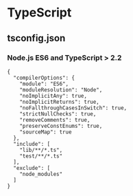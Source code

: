 # TypeScript

## tsconfig.json

### Node.js ES6 and TypeScript &gt; 2.2

```
{
  "compilerOptions": {
    "module": "ES6",
    "moduleResolution": "Node",
    "noImplicitAny": true,
    "noImplicitReturns": true,
    "noFallthroughCasesInSwitch": true,
    "strictNullChecks": true,
    "removeComments": true,
    "preserveConstEnums": true,
    "sourceMap": true
  },
  "include": [
    "lib/**/*.ts",
    "test/**/*.ts"
  ],
  "exclude": [
    "node_modules"
  ]
}
```



